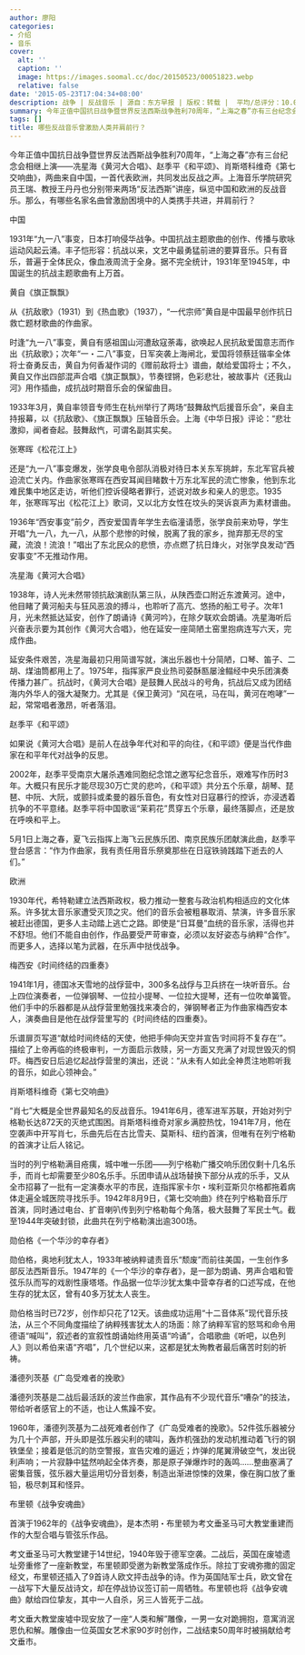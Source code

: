 ```yaml
---
author: 廖阳
categories:
- 介绍
- 音乐
cover:
  alt: ''
  caption: ''
  image: https://images.soomal.cc/doc/20150523/00051823.webp
  relative: false
date: '2015-05-23T17:04:34+08:00'
description: 战争 | 反战音乐 | 源自：东方早报 | 版权：转载 |  平均/总评分：10.00/40
summary: 今年正值中国抗日战争暨世界反法西斯战争胜利70周年，“上海之春”亦有三台纪念会相继上演――冼星海《黄河大合唱》、赵季平《和平颂》、肖斯塔科维奇《第七交响曲》，两曲来自中国，一首代表欧洲，共同发出反战之声。上海音乐学院研究员王瑞、教授王丹丹也分别带来两场“反法西斯”讲座……
tags: []
title: 哪些反战音乐曾激励人类并肩前行？
---
```


今年正值中国抗日战争暨世界反法西斯战争胜利70周年，“上海之春”亦有三台纪念会相继上演――冼星海《黄河大合唱》、赵季平《和平颂》、肖斯塔科维奇《第七交响曲》，两曲来自中国，一首代表欧洲，共同发出反战之声。上海音乐学院研究员王瑞、教授王丹丹也分别带来两场“反法西斯”讲座，纵览中国和欧洲的反战音乐。那么，有哪些名家名曲曾激励困境中的人类携手共进，并肩前行？

中国

1931年“九一八”事变，日本打响侵华战争。中国抗战主题歌曲的创作、传播与歌咏运动风起云涌。丰子恺形容：抗战以来，文艺中最勇猛前进的要算音乐。只有音乐，普遍于全体民众，像血液周流于全身。据不完全统计，1931年至1945年，中国诞生的抗战主题歌曲有上万首。

黄自《旗正飘飘》

从《抗敌歌》（1931）到《热血歌》（1937），“一代宗师”黄自是中国最早创作抗日救亡题材歌曲的作曲家。

时逢“九一八”事变，黄自有感祖国山河遭敌寇荼毒，欲唤起人民抗敌爱国意志而作出《抗敌歌》；次年“一・二八”事变，日军突袭上海闸北，爱国将领蔡廷锴率全体将士奋勇反击，黄自为何香凝作词的《赠前敌将士》谱曲，献给爱国将士；不久，黄自又作出四部混声合唱《旗正飘飘》，节奏铿锵，色彩悲壮，被故事片《还我山河》用作插曲，成抗战时期音乐会的保留曲目。

1933年3月，黄自率领音专师生在杭州举行了两场“鼓舞敌忾后援音乐会”，亲自主持报幕，以《抗敌歌》、《旗正飘飘》压轴音乐会。上海《中华日报》评论：“悲壮激抑，闻者奋起。鼓舞敌忾，可谓名副其实矣。

张寒晖《松花江上》

还是“九一八”事变爆发，张学良电令部队消极对待日本关东军挑衅，东北军官兵被迫流亡关内。作曲家张寒晖在西安耳闻目睹数十万东北军民的流亡惨象，他到东北难民集中地区走访，听他们控诉侵略者罪行，述说对故乡和亲人的思恋。1935年，张寒晖写出《松花江上》歌词，又以北方女性在坟头的哭诉哀声为素材谱曲。

1936年“西安事变”前夕，西安爱国青年学生去临潼请愿，张学良前来劝导，学生开唱“九一八，九一八，从那个悲惨的时候，脱离了我的家乡，抛弃那无尽的宝藏，流浪！流浪！”唱出了东北民众的悲愤，亦点燃了抗日烽火，对张学良发动“西安事变”不无推动作用。

冼星海《黄河大合唱》

1938年，诗人光未然带领抗敌演剧队第三队，从陕西壶口附近东渡黄河。途中，他目睹了黄河船夫与狂风恶浪的搏斗，也聆听了高亢、悠扬的船工号子。次年1月，光未然抵达延安，创作了朗诵诗《黄河吟》，在除夕联欢会朗诵。冼星海听后兴奋表示要为其创作《黄河大合唱》，他在延安一座简陋土窑里抱病连写六天，完成作曲。

延安条件艰苦，冼星海最初只用简谱写就，演出乐器也十分简陋，口琴、笛子、二胡、煤油筒都用上了。1975年，指挥家严良业热司荽酥匦屡淦鳎经中央乐团演奏传播力甚广。抗战时，《黄河大合唱》是鼓舞人民战斗的号角，抗战后又成为团结海内外华人的强大凝聚力。尤其是《保卫黄河》“风在吼，马在叫，黄河在咆哮”一起，常常唱者激昂，听者落泪。

赵季平《和平颂》

如果说《黄河大合唱》是前人在战争年代对和平的向往，《和平颂》便是当代作曲家在和平年代对战争的反思。

2002年，赵季平受南京大屠杀遇难同胞纪念馆之邀写纪念音乐，艰难写作历时3年。大概只有民乐才能尽现30万亡灵的悲吟，《和平颂》共分五个乐章，胡琴、琵琶、中阮、大阮，或颤抖或柔曼的器乐音色，有女性对日寇暴行的控诉，亦浸透着抗争的不平意绪。赵季平将中国歌谣“茉莉花”贯穿五个乐章，最终落脚点，还是放在呼唤和平上。

5月1日上海之春，夏飞云指挥上海飞云民族乐团、南京民族乐团献演此曲，赵季平登台感言：“作为作曲家，我有责任用音乐祭奠那些在日寇铁骑践踏下逝去的人们。”

欧洲

1930年代，希特勒建立法西斯政权，极力推动一整套与政治机构相适应的文化体系。许多犹太音乐家遭受灭顶之灾。他们的音乐会被粗暴取消、禁演，许多音乐家被赶出德国，更多人主动踏上逃亡之路。即使是“日耳曼”血统的音乐家，活得也并不舒坦。他们不能自由创作，作品要受严苛审查，必须以友好姿态与纳粹“合作”。而更多人，选择以笔为武器，在乐声中挞伐战争。

梅西安《时间终结的四重奏》

1941年1月，德国冰天雪地的战俘营中，300多名战俘与卫兵挤在一块听音乐。台上四位演奏者，一位弹钢琴、一位拉小提琴、一位拉大提琴，还有一位吹单簧管。他们手中的乐器都是从战俘营里勉强找来凑合的，弹钢琴者正为作曲家梅西安本人，演奏曲目是他在战俘营里写的《时间终结的四重奏》。

乐谱扉页写道“献给时间终结的天使，他把手伸向天空并宣告‘时间将不复存在’”。描绘了上帝再临的终极审判，一方面启示救赎，另一方面又充满了对现世毁灭的恫吓。梅西安日后追忆起战俘营里的演出，还说：“从未有人如此全神贯注地聆听我的音乐，如此心领神会。”

肖斯塔科维奇《第七交响曲》

“肖七”大概是全世界最知名的反战音乐。1941年6月，德军进军苏联，开始对列宁格勒长达872天的灭绝式围困。肖斯塔科维奇对家乡满腔热忱，1941年7月，他在空袭声中开写肖七，乐曲先后在古比雪夫、莫斯科、纽约首演，但唯有在列宁格勒的首演才让后人铭记。

当时的列宁格勒满目疮痍，城中唯一乐团――列宁格勒广播交响乐团仅剩十几名乐手，而肖七却需要至少80名乐手。乐团申请从战场替换下部分从戎的乐手，又从全市招募了一批有一定演奏水平的市民，连指挥家卡尔・埃利亚斯贝尔格都拖着病体走遍全城医院寻找乐手。1942年8月9日，《第七交响曲》终在列宁格勒音乐厅首演，同时通过电台、扩音喇叭传到列宁格勒每个角落，极大鼓舞了军民士气。截至1944年突破封锁，此曲共在列宁格勒演出逾300场。

勋伯格《一个华沙的幸存者》

勋伯格，奥地利犹太人，1933年被纳粹谴责音乐“颓废”而前往美国，一生创作多部反法西斯音乐。1947年的《一个华沙的幸存者》，是一部为朗诵、男声合唱和管弦乐队而写的戏剧性康塔塔。作品据一位华沙犹太集中营幸存者的口述写成，在他生存的犹太区，曾有40多万犹太人丧生。

勋伯格当时已72岁，创作却只花了12天。该曲成功运用“十二音体系”现代音乐技法，从三个不同角度描绘了纳粹残害犹太人的场面：除了纳粹军官的怒骂和命令用德语“喊叫”，叙述者的宣叙性朗诵始终用英语“吟诵”，合唱歌曲《听吧，以色列人》则以希伯来语“齐唱”，几个世纪以来，这都是犹太殉教者最后痛苦时刻的祈祷。

潘德列茨基《广岛受难者的挽歌》

潘德列茨基是二战后最活跃的波兰作曲家，其作品有不少现代音乐“嘈杂”的技法，带给听者感官上的不适，也让人焦躁不安。

1960年，潘德列茨基为二战死难者创作了《广岛受难者的挽歌》。52件弦乐器被分为几十个声部，开头即是弦乐器尖利的啸叫，轰炸机强劲的发动机推动着飞行的钢铁堡垒；接着是低沉的防空警报，宣告灾难的逼近；炸弹的尾翼滑破空气，发出锐利声响；一片寂静中猛然响起全体齐奏，那是原子弹爆炸时的轰鸣……整曲塞满了密集音簇，弦乐器大量运用切分音划奏，制造出渐进惊悚的效果，像在胸口放了重铅，极尽刺耳和怪异。

布里顿《战争安魂曲》

首演于1962年的《战争安魂曲》，是本杰明・布里顿为考文垂圣马可大教堂重建而作的大型合唱与管弦乐作品。

考文垂圣马可大教堂建于14世纪，1940年毁于德军空袭。二战后，英国在废墟遗址旁重修了一座新教堂，布里顿即受邀为新教堂落成作乐。除拉丁安魂弥撒的固定经文，布里顿还插入了9首诗人欧文抨击战争的诗。作为英国陆军士兵，欧文曾在一战写下大量反战诗文，却在停战协议签订前一周牺牲。布里顿也将《战争安魂曲》献给四位挚友，其中一人自杀，另三人皆死于二战。

考文垂大教堂废墟中现安放了一座“人类和解”雕像，一男一女对跪拥抱，意寓消泯恩仇和解。雕像由一位英国女艺术家90岁时创作，二战结束50周年时被捐献给考文垂市。